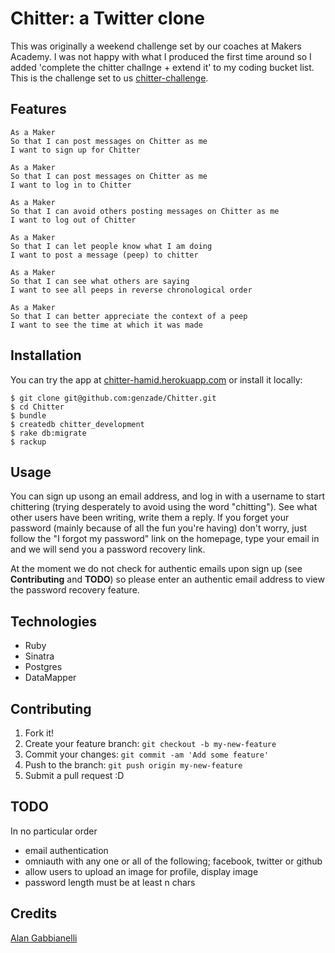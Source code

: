 # Chitter: a Twitter clone

This was originally a weekend challenge set by our coaches at Makers Academy. I was not happy with what I produced the first time around so I added 'complete the chitter challnge + extend it' to my coding bucket list. This is the challenge set to us [chitter-challenge](https://github.com/makersacademy/chitter-challenge).

## Features
```
As a Maker
So that I can post messages on Chitter as me
I want to sign up for Chitter

As a Maker
So that I can post messages on Chitter as me
I want to log in to Chitter

As a Maker
So that I can avoid others posting messages on Chitter as me
I want to log out of Chitter

As a Maker
So that I can let people know what I am doing  
I want to post a message (peep) to chitter

As a Maker
So that I can see what others are saying  
I want to see all peeps in reverse chronological order

As a Maker
So that I can better appreciate the context of a peep
I want to see the time at which it was made
```
## Installation
You can try the app at [chitter-hamid.herokuapp.com](https://chitter-hamid.herokuapp.com)
or install it locally:
```
$ git clone git@github.com:genzade/Chitter.git
$ cd Chitter
$ bundle
$ createdb chitter_development
$ rake db:migrate
$ rackup
```
## Usage
You can sign up usong an email address, and log in with a username to start chittering (trying desperately to avoid using the word "chitting"). See what other users have been writing, write them a reply. If you forget your password (mainly because of all the fun you're having) don't worry, just follow the "I forgot my password" link on the homepage, type your email in and we will send you a password recovery link.

At the moment we do not check for authentic emails upon sign up (see __Contributing__ and __TODO__) so please enter an authentic email address to view the password recovery feature.

## Technologies
- Ruby
- Sinatra
- Postgres
- DataMapper

## Contributing
1. Fork it!
2. Create your feature branch: `git checkout -b my-new-feature`
3. Commit your changes: `git commit -am 'Add some feature'`
4. Push to the branch: `git push origin my-new-feature`
5. Submit a pull request :D

## TODO

In no particular order

- email authentication
- omniauth with any one or all of the following; facebook, twitter or github
- allow users to upload an image for profile, display image
- password length must be at least n chars

## Credits
[Alan Gabbianelli](https://github.com/AlanGabbianelli)

